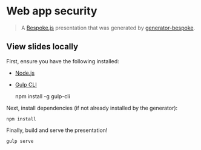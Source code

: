 # Web app security

> A [Bespoke.js][] presentation that was generated by [generator-bespoke][].

 [Bespoke.js]: http://markdalgleish.com/projects/bespoke.js
 [generator-bespoke]: https://github.com/markdalgleish/generator-bespoke

## View slides locally

First, ensure you have the following installed:

* [Node.js][]
* [Gulp CLI][]

    npm install -g gulp-cli

Next, install dependencies (if not already installed by the generator):

    npm install

Finally, build and serve the presentation!

    gulp serve

 [Node.js]: http://nodejs.org
 [Gulp CLI]: http://gulpjs.com
